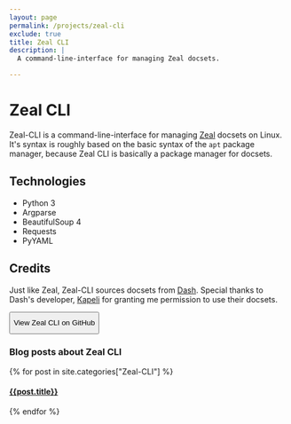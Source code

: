 ```yaml
---
layout: page
permalink: /projects/zeal-cli
exclude: true
title: Zeal CLI
description: |
  A command-line-interface for managing Zeal docsets.

---
```

<style>
    button{
        height: 40px;
    }
</style>

# Zeal CLI
Zeal-CLI is a command-line-interface for managing [Zeal](https://zealdocs.org/) docsets on Linux. It's syntax is roughly based on the basic syntax of the `apt` package manager, because Zeal CLI is basically a package manager for docsets.


## Technologies
- Python 3
- Argparse
- BeautifulSoup 4
- Requests
- PyYAML


## Credits
Just like Zeal, Zeal-CLI sources docsets from [Dash](https://kapeli.com/dash). Special thanks to Dash's developer, [Kapeli](https://github.com/Kapeli) for granting me permission to use their docsets.


<button onclick="location.href='https://github.com/morpheus636/zeal-cli'" type="button">View Zeal CLI on GitHub</button>


### Blog posts about Zeal CLI
  <div class="archive-group">
    {% for post in site.categories["Zeal-CLI"] %}
    <article class="archive-item">
      <h4><a href="{{ site.baseurl }}{{ post.url }}">{{post.title}}</a></h4>
    </article>
    {% endfor %}
  </div>